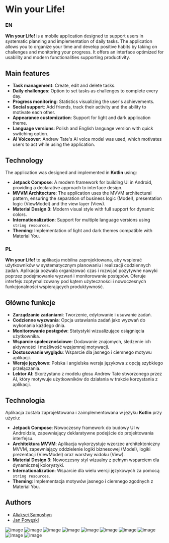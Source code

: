 # Win your Life!

### EN
**Win your Life!** is a mobile application designed to support users in
systematic planning and implementation of daily tasks. The application allows you to organize your time and develop positive
habits by taking on challenges and monitoring your progress. It offers an interface optimized for
usability and modern functionalities supporting productivity.

## Main features
- **Task management**: Create, edit and delete tasks.
- **Daily challenges**: Option to set tasks as challenges to complete every day.
- **Progress monitoring**: Statistics visualizing the user's achievements.
- **Social support**: Add friends, track their activity and the ability to motivate each other.
- **Appearance customization**: Support for light and dark application theme.
- **Language versions**: Polish and English language version with quick switching option.
- **AI Voiceover**: Andrew Tate's AI voice model was used, which motivates users to act while using the application.

## Technology
The application was designed and implemented in **Kotlin** using:
- **Jetpack Compose**: A modern framework for building UI in Android, providing a declarative approach to interface design.
- **MVVM Architecture**: The application uses the MVVM architectural pattern, ensuring the separation of business logic (Model),
  presentation logic (ViewModel) and the view layer (View).
- **Material Design 3**: Modern visual style with full support for dynamic colors.
- **Internationalization**: Support for multiple language versions using `string resources`.
- **Theming**: Implementation of light and dark themes compatible with Material You.

### PL
**Win your Life!** to aplikacja mobilna zaprojektowana, aby wspierać użytkowników w
systematycznym planowaniu i realizacji codziennych zadań. Aplikacja pozwala organizować czas i rozwijać pozytywne
nawyki poprzez podejmowanie wyzwań i monitorowanie postępów. Oferuje interfejs zoptymalizowany pod kątem
użyteczności i nowoczesnych funkcjonalności wspierających produktywność.

## Główne funkcje
- **Zarządzanie zadaniami**: Tworzenie, edytowanie i usuwanie zadań.
- **Codzienne wyzwania**: Opcja ustawiania zadań jako wyzwań do wykonania każdego dnia.
- **Monitorowanie postępów**: Statystyki wizualizujące osiągnięcia użytkownika.
- **Wsparcie społecznościowe**: Dodawanie znajomych, śledzenie ich aktywności i możliwość wzajemnej motywacji.
- **Dostosowanie wyglądu**: Wsparcie dla jasnego i ciemnego motywu aplikacji.
- **Wersje językowe**: Polska i angielska wersja językowa z opcją szybkiego przełączania.
- **Lektor AI**: Skorzystano z modelu głosu Andrew Tate stworzonego przez AI, który motywuje użytkowników do działania w trakcie korzystania z aplikacji.

## Technologia
Aplikacja została zaprojektowana i zaimplementowana w języku **Kotlin** przy użyciu:
- **Jetpack Compose**: Nowoczesny framework do budowy UI w Androidzie, zapewniający deklaratywne podejście do projektowania interfejsu.
- **Architektura MVVM**: Aplikacja wykorzystuje wzorzec architektoniczny MVVM, zapewniający oddzielenie logiki biznesowej (Model),
 logiki prezentacji (ViewModel) oraz warstwy widoku (View).
- **Material Design 3**: Nowoczesny styl wizualny z pełnym wsparciem dla dynamicznej kolorystyki.
- **Internationalization**: Wsparcie dla wielu wersji językowych za pomocą `string resources`.
- **Theming**: Implementacja motywów jasnego i ciemnego zgodnych z Material You.

## Authors
- [Aliaksei Samoshyn](https://github.com/Kawaban)  
- [Jan Powęski](https://github.com/Poweski)

![image](https://github.com/user-attachments/assets/a8a7b6bb-b591-4409-a969-e0a8340cad6f)
![image](https://github.com/user-attachments/assets/2f6c09d7-4859-4279-b50e-159e7de306cf)
![image](https://github.com/user-attachments/assets/cbc9ef6f-7f84-472f-a1cd-c9361c7c0bd8)
![image](https://github.com/user-attachments/assets/04e1e370-47ea-4a31-80cf-81850bad69a1)
![image](https://github.com/user-attachments/assets/a2b95560-f807-4528-92c6-2908faa56e05)
![image](https://github.com/user-attachments/assets/b3631d03-cd8f-45fb-b231-1a793193b112)
![image](https://github.com/user-attachments/assets/58a62fef-bb22-4b70-a43c-cdc2755f72a4)
![image](https://github.com/user-attachments/assets/55b795ee-14ba-486f-b13a-1b9e901205ae)
![image](https://github.com/user-attachments/assets/ff74e3d2-ddd5-41da-8c3c-07aaea621cb1)
![image](https://github.com/user-attachments/assets/fef02c8e-8d89-42a9-a72b-3296a9fa59cf)











